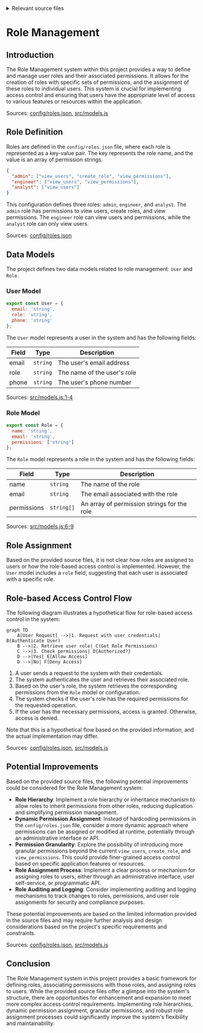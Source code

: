 <details>
<summary>Relevant source files</summary>

The following files were used as context for generating this wiki page:

- [config/roles.json](https://github.com/agattani123/access-control-service/blob/main/config/roles.json)
- [src/models.js](https://github.com/agattani123/access-control-service/blob/main/src/models.js)
</details>

# Role Management

## Introduction

The Role Management system within this project provides a way to define and manage user roles and their associated permissions. It allows for the creation of roles with specific sets of permissions, and the assignment of these roles to individual users. This system is crucial for implementing access control and ensuring that users have the appropriate level of access to various features or resources within the application.

Sources: [config/roles.json](), [src/models.js]()

## Role Definition

Roles are defined in the `config/roles.json` file, where each role is represented as a key-value pair. The key represents the role name, and the value is an array of permission strings.

```json
{
  "admin": ["view_users", "create_role", "view_permissions"],
  "engineer": ["view_users", "view_permissions"],
  "analyst": ["view_users"]
}
```

This configuration defines three roles: `admin`, `engineer`, and `analyst`. The `admin` role has permissions to view users, create roles, and view permissions. The `engineer` role can view users and permissions, while the `analyst` role can only view users.

Sources: [config/roles.json]()

## Data Models

The project defines two data models related to role management: `User` and `Role`.

### User Model

```javascript
export const User = {
  email: 'string',
  role: 'string',
  phone: 'string'
};
```

The `User` model represents a user in the system and has the following fields:

| Field | Type     | Description                |
|-------|----------|----------------------------|
| email | `string` | The user's email address   |
| role  | `string` | The name of the user's role|
| phone | `string` | The user's phone number    |

Sources: [src/models.js:1-4]()

### Role Model

```javascript
export const Role = {
  name: 'string',
  email: 'string',
  permissions: ['string']
};
```

The `Role` model represents a role in the system and has the following fields:

| Field       | Type       | Description                                  |
|-------------|------------|----------------------------------------------|
| name        | `string`   | The name of the role                        |
| email       | `string`   | The email associated with the role          |
| permissions | `string[]` | An array of permission strings for the role |

Sources: [src/models.js:6-9]()

## Role Assignment

Based on the provided source files, it is not clear how roles are assigned to users or how the role-based access control is implemented. However, the `User` model includes a `role` field, suggesting that each user is associated with a specific role.

## Role-based Access Control Flow

The following diagram illustrates a hypothetical flow for role-based access control in the system:

```mermaid
graph TD
    A[User Request] -->|1. Request with user credentials| B(Authenticate User)
    B -->|2. Retrieve user role| C(Get Role Permissions)
    C -->|3. Check permissions| D{Authorized?}
    D -->|Yes| E[Allow Access]
    D -->|No| F[Deny Access]
```

1. A user sends a request to the system with their credentials.
2. The system authenticates the user and retrieves their associated role.
3. Based on the user's role, the system retrieves the corresponding permissions from the `Role` model or configuration.
4. The system checks if the user's role has the required permissions for the requested operation.
5. If the user has the necessary permissions, access is granted. Otherwise, access is denied.

Note that this is a hypothetical flow based on the provided information, and the actual implementation may differ.

Sources: [config/roles.json](), [src/models.js]()

## Potential Improvements

Based on the provided source files, the following potential improvements could be considered for the Role Management system:

- **Role Hierarchy**: Implement a role hierarchy or inheritance mechanism to allow roles to inherit permissions from other roles, reducing duplication and simplifying permission management.
- **Dynamic Permission Assignment**: Instead of hardcoding permissions in the `config/roles.json` file, consider a more dynamic approach where permissions can be assigned or modified at runtime, potentially through an administrative interface or API.
- **Permission Granularity**: Explore the possibility of introducing more granular permissions beyond the current `view_users`, `create_role`, and `view_permissions`. This could provide finer-grained access control based on specific application features or resources.
- **Role Assignment Process**: Implement a clear process or mechanism for assigning roles to users, either through an administrative interface, user self-service, or programmatic API.
- **Role Auditing and Logging**: Consider implementing auditing and logging mechanisms to track changes to roles, permissions, and user role assignments for security and compliance purposes.

These potential improvements are based on the limited information provided in the source files and may require further analysis and design considerations based on the project's specific requirements and constraints.

Sources: [config/roles.json](), [src/models.js]()

## Conclusion

The Role Management system in this project provides a basic framework for defining roles, associating permissions with those roles, and assigning roles to users. While the provided source files offer a glimpse into the system's structure, there are opportunities for enhancement and expansion to meet more complex access control requirements. Implementing role hierarchies, dynamic permission assignment, granular permissions, and robust role assignment processes could significantly improve the system's flexibility and maintainability.